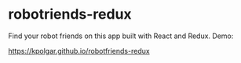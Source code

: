 # robotriends-redux
Find your robot friends on this app built with React and Redux.
Demo:

https://kpolgar.github.io/robotfriends-redux
